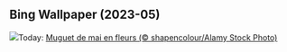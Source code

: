 ## Bing Wallpaper (2023-05)
![](https://www.bing.com/th?id=OHR.LilyLaborDay_FR-FR3324597226_UHD.jpg&w=1000)Today: [Muguet de mai en fleurs (© shapencolour/Alamy Stock Photo)](https://www.bing.com/th?id=OHR.LilyLaborDay_FR-FR3324597226_UHD.jpg)